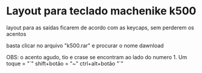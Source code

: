 # Layout para teclado machenike k500
layout para as saídas ficarem de acordo com as keycaps, sem perderem os acentos

basta clicar no arquivo "k500.rar" e procurar o nome dawnload

OBS: o acento agudo, tio e crase se encontram ao lado do numero 1. Um toque = "´" shift+botão = "~" ctrl+alt+botão "`"
